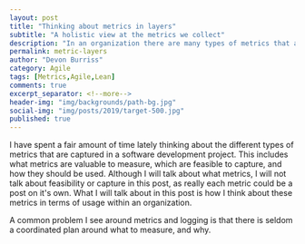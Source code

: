 ```yaml
---
layout: post
title: "Thinking about metrics in layers"
subtitle: "A holistic view at the metrics we collect"
description: "In an organization there are many types of metrics that are collected. Business KPIs, Lean, Scrum, and quality metrics. I want to present a simple framework that structures how you think about these different metrics."
permalink: metric-layers
author: "Devon Burriss"
category: Agile
tags: [Metrics,Agile,Lean]
comments: true
excerpt_separator: <!--more-->
header-img: "img/backgrounds/path-bg.jpg"
social-img: "img/posts/2019/target-500.jpg"
published: true
---
```

I have spent a fair amount of time lately thinking about the different types of metrics that are captured in a software development project. This includes what metrics are valuable to measure, which are feasible to capture, and how they should be used. Although I will talk about what metrics, I will not talk about feasibility or capture in this post, as really each metric could be a post on it's own. What I will talk about in this post is how I think about these metrics in terms of usage within an organization.
<!--more-->
A common problem I see around metrics and logging is that there is seldom a coordinated plan around what to measure, and why.